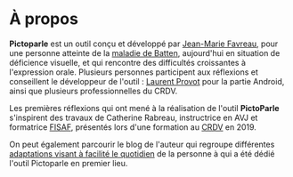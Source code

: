 # À propos

**Pictoparle** est un outil conçu et développé par [Jean-Marie Favreau](https://jmfavreau.info), pour une personne atteinte de la [maladie de Batten](http://cln.jmfavreau.info/), aujourd'hui en situation de déficience visuelle, et qui rencontre des difficultés croissantes à l'expression orale. Plusieurs personnes participent aux réflexions et conseillent le développeur de l'outil : [Laurent Provot](http://lprovot.fr/) pour la partie Android, ainsi que plusieurs professionnelles du CRDV.

Les premières réflexions qui ont mené à la réalisation de l'outil **PictoParle** s'inspirent des travaux
de Catherine Rabreau, instructrice en AVJ et formatrice [FISAF](https://www.fisaf.asso.fr/), présentés
lors d'une formation au [CRDV](http://www.crdv.org/) en 2019.

On peut également parcourir le blog de l'auteur qui regroupe différentes [adaptations visant à facilité le quotidien](http://accessibilite.jmtrivial.info/) de la personne à qui a été dédié l'outil Pictoparle en premier lieu.
